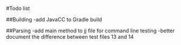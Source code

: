 #Todo list

##Building
-add JavaCC to Gradle build

##Parsing
-add main method to jj file for command line testing
-better document the difference between test files 13 and 14
